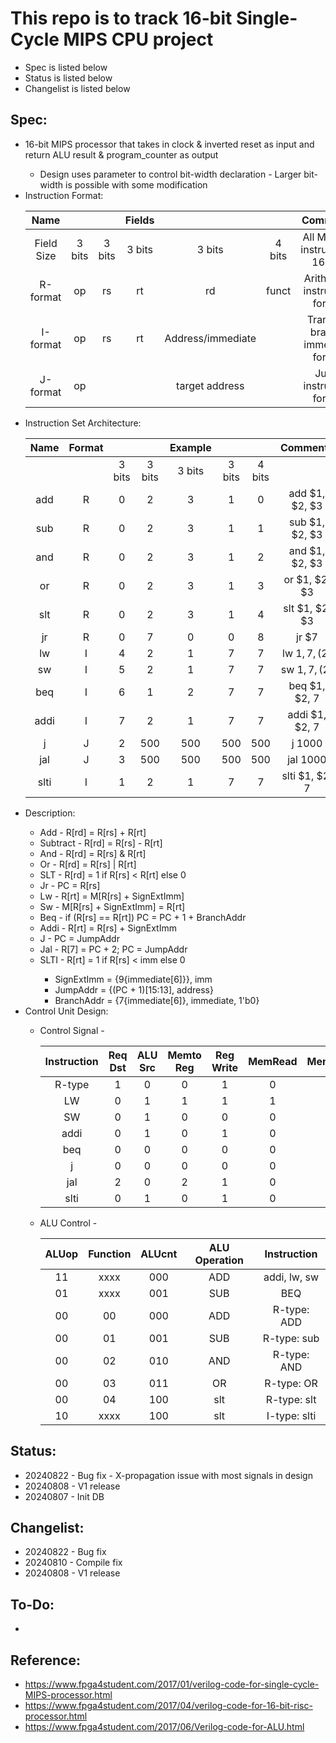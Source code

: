 # This repo is to track 16-bit Single-Cycle MIPS CPU project
- Spec is listed below
- Status is listed below
- Changelist is listed below

## Spec:
<ul>
<li>16-bit MIPS processor that takes in clock & inverted reset as input and return ALU result & program_counter as output</li>
   <ul>
      <li>Design uses parameter to control bit-width declaration - Larger bit-width is possible with some modification
   </ul>
   
<li>Instruction Format:</li>
   
   |    Name    |        |        | Fields |        |            |               Comments             |
   | :--------: | :----: | :----: | :----: | :----: | :------:   | :--------------------------------: | 
   | Field Size | 3 bits | 3 bits | 3 bits | 3 bits |  4 bits    | All MIPS-L instructions 16 bits    |
   |  R-format  |   op   |   rs   |   rt   |   rd   |   funct    | Arithmetic instruction format      |
   |  I-format  |   op   |   rs   |   rt   | Address/immediate | | Transfer, branch, immediate format |
   |  J-format  |   op   |        |    | target address |        | Jump instruction format            |
   
<li>Instruction Set Architecture:</li>
   
   | Name | Format |        |        |  Example |      |        | Comments       |
   | :--: | :----: | :----: | :----: | :----: | :----: | :----: | :------------: |
   |      |        | 3 bits | 3 bits | 3 bits | 3 bits | 4 bits |                |
   | add  |    R   |    0   |    2   |    3   |    1   |    0   | add $1, $2, $3 |
   | sub  |    R   |    0   |    2   |    3   |    1   |    1   | sub $1, $2, $3 |
   | and  |    R   |    0   |    2   |    3   |    1   |    2   | and $1, $2, $3 |
   |  or  |    R   |    0   |    2   |    3   |    1   |    3   | or $1, $2, $3  |
   | slt  |    R   |    0   |    2   |    3   |    1   |    4   | slt $1, $2, $3 |
   |  jr  |    R   |    0   |    7   |    0   |    0   |    8   | jr $7          |
   |  lw  |    I   |    4   |    2   |    1   |    7   |    7   | lw $1, 7, ($2) |
   |  sw  |    I   |    5   |    2   |    1   |    7   |    7   | sw $1, 7, ($2) |
   | beq  |    I   |    6   |    1   |    2   |    7   |    7   | beq $1, $2, 7  |
   | addi |    I   |    7   |    2   |    1   |    7   |    7   | addi $1, $2, 7 |
   |  j   |    J   |    2   |   500  |   500  |   500  |   500  | j 1000         |
   | jal  |    J   |    3   |   500  |   500  |   500  |   500  | jal 1000       |
   | slti |    I   |    1   |    2   |    1   |    7   |    7   | slti $1, $2, 7 |
   
<li>Description:</li>
   <ul>
      <li>Add      - R[rd] = R[rs] + R[rt]</li>
      <li>Subtract - R[rd] = R[rs] - R[rt]</li>
      <li>And      - R[rd] = R[rs] & R[rt]</li>
      <li>Or       - R[rd] = R[rs] | R[rt]</li>
      <li>SLT      - R[rd] = 1 if R[rs] < R[rt] else 0</li>
      <li>Jr       - PC = R[rs]</li>
      <li>Lw       - R[rt] = M[R[rs] + SignExtImm]</li>
      <li>Sw       - M[R[rs] + SignExtImm] = R[rt]</li>
      <li>Beq      - if (R[rs] == R[rt]) PC = PC + 1 + BranchAddr</li>
      <li>Addi     - R[rt] = R[rs] + SignExtImm</li>
      <li>J        - PC = JumpAddr</li>
      <li>Jal      - R[7] = PC + 2; PC = JumpAddr</li>
      <li>SLTI     - R[rt] = 1 if R[rs] < imm else 0</li>
      <ul></li>
         <li>SignExtImm = {9{immediate[6]}}, imm</li>
         <li>JumpAddr = {(PC + 1)[15:13], address}</li>
         <li>BranchAddr = {7{immediate[6]}, immediate, 1'b0}</li>
      </ul>
   </ul>
   
<li>Control Unit Design:</li>
   <ul>
      <li>Control Signal -</li>
         
   | Instruction | Req Dst | ALU Src | Memto Reg | Reg Write | MemRead | MemWrite | Branch | ALUOp | Jump |
   | :---------: | :-----: | :-----: | :-------: | :-------: | :-----: | :------: | :----: | :---: | :--: |
   |    R-type   |    1    |    0    |      0    |     1     |    0    |     0    |    0   |   00  |   0  |
   |      LW     |    0    |    1    |      1    |     1     |    1    |     0    |    0   |   11  |   0  |
   |      SW     |    0    |    1    |      0    |     0     |    0    |     1    |    0   |   11  |   0  |
   |     addi    |    0    |    1    |      0    |     1     |    0    |     0    |    0   |   11  |   0  |
   |      beq    |    0    |    0    |      0    |     0     |    0    |     0    |    1   |   01  |   0  |
   |       j     |    0    |    0    |      0    |     0     |    0    |     0    |    0   |   00  |   1  |
   |      jal    |    2    |    0    |      2    |     1     |    0    |     0    |    0   |   00  |   1  |
   |     slti    |    0    |    1    |      0    |     1     |    0    |     0    |    0   |   10  |   0  |

   </ul>
   <ul>
      <li>ALU Control -</li>
   
   | ALUop | Function | ALUcnt | ALU Operation | Instruction  |
   | :---: | :------: | :----: | :-----------: | :----------: |
   |   11  |   xxxx   |   000  |      ADD      | addi, lw, sw |
   |   01  |   xxxx   |   001  |      SUB      |     BEQ      |
   |   00  |    00    |   000  |      ADD      | R-type: ADD  |
   |   00  |    01    |   001  |      SUB      | R-type: sub  |
   |   00  |    02    |   010  |      AND      | R-type: AND  |
   |   00  |    03    |   011  |       OR      | R-type: OR   |
   |   00  |    04    |   100  |      slt      | R-type: slt  |
   |   10  |   xxxx   |   100  |      slt      | I-type: slti |
   
   </ul>
</ul>

## Status:
- 20240822 - Bug fix - X-propagation issue with most signals in design
- 20240808 - V1 release
- 20240807 - Init DB

## Changelist:
- 20240822 - Bug fix
- 20240810 - Compile fix
- 20240808 - V1 release

## To-Do:
- 

## Reference:
- https://www.fpga4student.com/2017/01/verilog-code-for-single-cycle-MIPS-processor.html
- https://www.fpga4student.com/2017/04/verilog-code-for-16-bit-risc-processor.html
- https://www.fpga4student.com/2017/06/Verilog-code-for-ALU.html